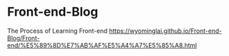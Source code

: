 # Front-end-Blog
The Process of Learning Front-end
https://wyominglai.github.io/Front-end-Blog/Front-end/%E5%89%8D%E7%AB%AF%E5%A4%A7%E5%85%A8.html

